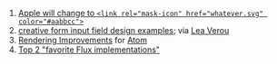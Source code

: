 1. [Apple will change to `<link rel="mask-icon" href="whatever.svg" color="#aabbcc">`](https://lists.w3.org/Archives/Public/public-whatwg-archive/2015Jun/0115.html)
2. [creative form input field design examples](https://medium.com/@saijogeorge/creative-form-input-field-design-examples-bfe5dd50808a); via [Lea Verou](https://twitter.com/LeaVerou)
3. [Rendering Improvements](http://blog.atom.io/2015/06/24/rendering-improvements.html) for [Atom](http://atom.io)
4. [Top 2 "favorite Flux implementations"](https://twitter.com/rauschma/status/614002890139652096)
